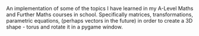 An implementation of some of the topics I have learned in my A-Level Maths and Further Maths courses in school. Specifically matrices, transformations, parametric equations, (perhaps vectors in the future) in order to create a 3D shape - torus and rotate it in a pygame window. 
